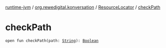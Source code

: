 [runtime-jvm](../../index.md) / [org.rewedigital.konversation](../index.md) / [ResourceLocator](index.md) / [checkPath](./check-path.md)

# checkPath

`open fun checkPath(path: `[`String`](https://kotlinlang.org/api/latest/jvm/stdlib/kotlin/-string/index.html)`): `[`Boolean`](https://kotlinlang.org/api/latest/jvm/stdlib/kotlin/-boolean/index.html)